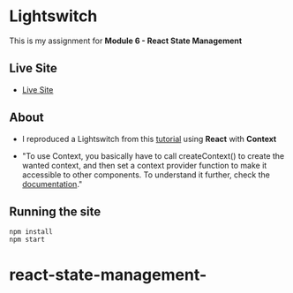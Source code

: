 # Lightswitch

This is my assignment for **Module 6 - React State Management**

## Live Site

- [Live Site](xxx)

## About

- I reproduced a Lightswitch from this [tutorial](https://medium.com/lets-make-something-up/creating-light-dark-mode-on-a-react-app-with-context-589a5465f639) using **React** with **Context**

- "To use Context, you basically have to call createContext() to create the wanted context, and then set a context provider function to make it accessible to other components. To understand it further, check the [documentation](https://reactjs.org/docs/context.html#reactcreatecontext)."

## Running the site

```
npm install
npm start
```
# react-state-management-
